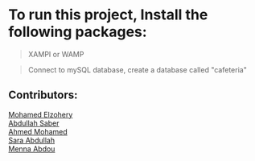 # To run this project, Install the following packages:

> XAMPI or WAMP

> Connect to mySQL database, create a database called "cafeteria"

## Contributors:

[Mohamed Elzohery](https://github.com/mohamed-elzohery/jekyll-target-blank) <br>
[Abdullah Saber](https://github.com/abdullahSaber1)<br>
[Ahmed Mohamed](https://github.com/ahmedmohamed1990) <br>
[Sara Abdullah](https://github.com/saraabdalla238)<br>
[Menna Abdou](https://github.com/Menna-Abdou)<br>
